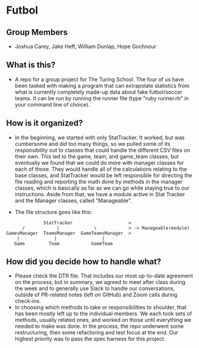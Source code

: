 # Futbol

## Group Members
* Joshua Carey, Jake Heft, William Dunlap, Hope Gochnour

## What is this?
* A repo for a group project for The Turing School. The four of us have been tasked with making a program that can extrapolate statistics from what is currently completely made-up data about fake futbol/soccer teams. It can be run by running the runner file (type "ruby runner.rb" in your command line of choice).

## How is it organized?
* In the beginning, we started with only StatTracker. It worked, but was cumbersome and did too many things, so we pulled some of its responsibility out to classes that could handle the different CSV files on their own. This led to the game, team, and game_team classes, but eventually we found that we could do more with manager classes for each of those. They would handle all of the calculations relating to the base classes, and StatTracker would be left responsible for directing the file reading and reporting the math done by methods in the manager classes, which is basically as far as we can go while staying true to our instructions. Aside from that, we have a module active in Stat Tracker and the Manager classes, called "Manageable".

* The file structure goes like this:

```
              StatTracker                     >
      /            |             \            > -> Manageable(module)
GamesManager  TeamsManager  GameTeamsManager  >
    |             |                 |
   Game         Team            GameTeam
```

## How did you decide how to handle what?
* Please check the DTR file. That includes our most up-to-date agreement on the process, but in summary, we agreed to meet after class during the week and to generally use Slack to handle our conversations, outside of PR-related notes (left on GitHub) and Zoom calls during check-ins.
* In choosing which methods to take or responsibilities to shoulder, that has been mostly left up to the individual members. We each took sets of methods, usually related ones, and worked on those until everything we needed to make was done. In the process, the repo underwent some restructuring, then some refactoring and test focus at the end. Our highest priority was to pass the spec harness for this project.
